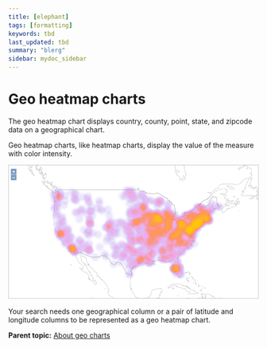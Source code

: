 ```yaml
---
title: [elephant]
tags: [formatting]
keywords: tbd
last_updated: tbd
summary: "blerg"
sidebar: mydoc_sidebar
---
```

# Geo heatmap charts

The geo heatmap chart displays country, county, point, state, and zipcode data on a geographical chart.

Geo heatmap charts, like heatmap charts, display the value of the measure with color intensity.

 ![](../../../images/geo_heat_chart_example.png "Geo heatmap chart example") 

Your search needs one geographical column or a pair of latitude and longitude columns to be represented as a geo heatmap chart.

**Parent topic:** [About geo charts](../../../pages/end_user_guide/end_user_search/about_geo_charts.html)

